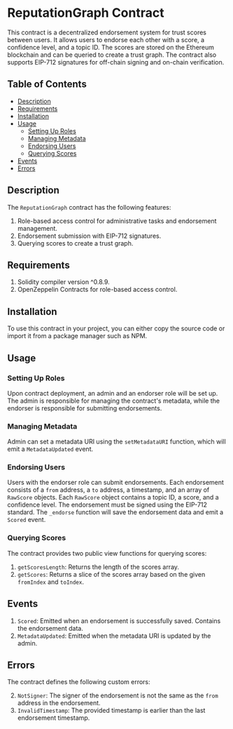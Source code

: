 # ReputationGraph Contract

This contract is a decentralized endorsement system for trust scores between users. It allows users to endorse each other with a score, a confidence level, and a topic ID. The scores are stored on the Ethereum blockchain and can be queried to create a trust graph. The contract also supports EIP-712 signatures for off-chain signing and on-chain verification.

## Table of Contents

- [Description](#description)
- [Requirements](#requirements)
- [Installation](#installation)
- [Usage](#usage)
  - [Setting Up Roles](#setting-up-roles)
  - [Managing Metadata](#managing-metadata)
  - [Endorsing Users](#endorsing-users)
  - [Querying Scores](#querying-scores)
- [Events](#events)
- [Errors](#errors)

## Description

The `ReputationGraph` contract has the following features:

1. Role-based access control for administrative tasks and endorsement management.
2. Endorsement submission with EIP-712 signatures.
3. Querying scores to create a trust graph.

## Requirements

1. Solidity compiler version ^0.8.9.
2. OpenZeppelin Contracts for role-based access control.

## Installation

To use this contract in your project, you can either copy the source code or import it from a package manager such as NPM.

## Usage

### Setting Up Roles

Upon contract deployment, an admin and an endorser role will be set up. The admin is responsible for managing the contract's metadata, while the endorser is responsible for submitting endorsements.

### Managing Metadata

Admin can set a metadata URI using the `setMetadataURI` function, which will emit a `MetadataUpdated` event.

### Endorsing Users

Users with the endorser role can submit endorsements. Each endorsement consists of a `from` address, a `to` address, a timestamp, and an array of `RawScore` objects. Each `RawScore` object contains a topic ID, a score, and a confidence level. The endorsement must be signed using the EIP-712 standard. The `_endorse` function will save the endorsement data and emit a `Scored` event.

### Querying Scores

The contract provides two public view functions for querying scores:

1. `getScoresLength`: Returns the length of the scores array.
2. `getScores`: Returns a slice of the scores array based on the given `fromIndex` and `toIndex`.

## Events

1. `Scored`: Emitted when an endorsement is successfully saved. Contains the endorsement data.
2. `MetadataUpdated`: Emitted when the metadata URI is updated by the admin.

## Errors

The contract defines the following custom errors:

2. `NotSigner`: The signer of the endorsement is not the same as the `from` address in the endorsement.
3. `InvalidTimestamp`: The provided timestamp is earlier than the last endorsement timestamp.
